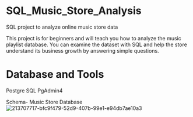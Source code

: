 # SQL_Music_Store_Analysis

SQL project to analyze online music store data

This project is for beginners and will teach you how to analyze the music playlist database. You can examine the dataset with SQL and help the store understand its business growth by answering simple questions.


# Database and Tools
Postgre SQL
PgAdmin4


Schema- Music Store Database
![213707717-bfc9f479-52d9-407b-99e1-e94db7ae10a3](https://github.com/Jarvis0019/SQL_Music_Store_Analysis/assets/163536503/0e55df10-8284-4844-99c1-2ba5696c26d0)
